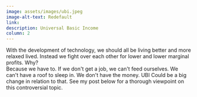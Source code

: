```yaml
---
image: assets/images/ubi.jpeg
image-alt-text: Redefault
link:
description: Universal Basic Income
column: 2
---
```


With the development of technology, we should all be living better and more relaxed lived. Instead we fight over each other for lower and lower marginal profits. Why? <br> Because we have to. If we don't get a job, we can't feed ourselves. We can't have a roof to sleep in. We don't have the money. UBI Could be a big change in relation to that. See my post below for a thorough viewpoint on this controversial topic.